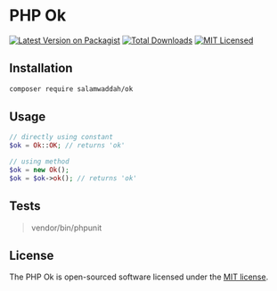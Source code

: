 # PHP Ok

[![Latest Version on Packagist](https://img.shields.io/packagist/v/salamwaddah/ok.svg?style=flat-square)](https://packagist.org/packages/salamwaddah/ok)
[![Total Downloads](https://img.shields.io/packagist/dt/salamwaddah/ok.svg?style=flat-square)](https://packagist.org/packages/salamwaddah/ok)
[![MIT Licensed](https://img.shields.io/badge/license-MIT-brightgreen.svg?style=flat-square)](LICENSE.md)

## Installation

```bash
composer require salamwaddah/ok
```

## Usage

```php
// directly using constant
$ok = Ok::OK; // returns 'ok'

// using method
$ok = new Ok();
$ok = $ok->ok(); // returns 'ok'
```

## Tests

> vendor/bin/phpunit

## License

The PHP Ok is open-sourced software licensed under the [MIT license](LICENSE).
